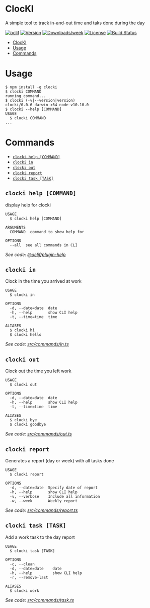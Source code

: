 # ClocKI

A simple tool to track in-and-out time and taks done during the day

[![oclif](https://img.shields.io/badge/cli-oclif-brightgreen.svg)](https://oclif.io)
[![Version](https://img.shields.io/npm/v/clocki.svg)](https://npmjs.org/package/clocki)
[![Downloads/week](https://img.shields.io/npm/dw/clocki.svg)](https://npmjs.org/package/clocki)
[![License](https://img.shields.io/npm/l/clocki.svg)](https://github.com/fsschmitt/clocki-cli/blob/master/package.json)
[![Build Status](https://travis-ci.org/fsschmitt/clocki-cli.svg?branch=master)](https://travis-ci.org/fsschmitt/clocki-cli)

<!-- toc -->
* [ClocKI](#clocki)
* [Usage](#usage)
* [Commands](#commands)
<!-- tocstop -->

# Usage

<!-- usage -->
```sh-session
$ npm install -g clocki
$ clocki COMMAND
running command...
$ clocki (-v|--version|version)
clocki/0.0.6 darwin-x64 node-v10.10.0
$ clocki --help [COMMAND]
USAGE
  $ clocki COMMAND
...
```
<!-- usagestop -->

# Commands

<!-- commands -->
* [`clocki help [COMMAND]`](#clocki-help-command)
* [`clocki in`](#clocki-in)
* [`clocki out`](#clocki-out)
* [`clocki report`](#clocki-report)
* [`clocki task [TASK]`](#clocki-task-task)

## `clocki help [COMMAND]`

display help for clocki

```
USAGE
  $ clocki help [COMMAND]

ARGUMENTS
  COMMAND  command to show help for

OPTIONS
  --all  see all commands in CLI
```

_See code: [@oclif/plugin-help](https://github.com/oclif/plugin-help/blob/v2.1.6/src/commands/help.ts)_

## `clocki in`

Clock in the time you arrived at work

```
USAGE
  $ clocki in

OPTIONS
  -d, --date=date  date
  -h, --help       show CLI help
  -t, --time=time  time

ALIASES
  $ clocki hi
  $ clocki hello
```

_See code: [src/commands/in.ts](https://github.com/fsschmitt/clocki-cli/blob/v0.0.6/src/commands/in.ts)_

## `clocki out`

Clock out the time you left work

```
USAGE
  $ clocki out

OPTIONS
  -d, --date=date  date
  -h, --help       show CLI help
  -t, --time=time  time

ALIASES
  $ clocki bye
  $ clocki goodbye
```

_See code: [src/commands/out.ts](https://github.com/fsschmitt/clocki-cli/blob/v0.0.6/src/commands/out.ts)_

## `clocki report`

Generates a report (day or week) with all tasks done

```
USAGE
  $ clocki report

OPTIONS
  -d, --date=date  Specify date of report
  -h, --help       show CLI help
  -v, --verbose    Include all information
  -w, --week       Weekly report
```

_See code: [src/commands/report.ts](https://github.com/fsschmitt/clocki-cli/blob/v0.0.6/src/commands/report.ts)_

## `clocki task [TASK]`

Add a work task to the day report

```
USAGE
  $ clocki task [TASK]

OPTIONS
  -c, --clean
  -d, --date=date    date
  -h, --help         show CLI help
  -r, --remove-last

ALIASES
  $ clocki work
```

_See code: [src/commands/task.ts](https://github.com/fsschmitt/clocki-cli/blob/v0.0.6/src/commands/task.ts)_
<!-- commandsstop -->
